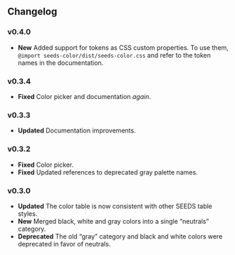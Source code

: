 ## Changelog


### v0.4.0

- **New** Added support for tokens as CSS custom properties. To use them, `@import seeds-color/dist/seeds-color.css` and refer to the token names in the documentation.

### v0.3.4

- **Fixed** Color picker and documentation _again_.

### v0.3.3

- **Updated** Documentation improvements.

### v0.3.2

- **Fixed** Color picker.
- **Fixed** Updated references to deprecated gray palette names.

### v0.3.0

- **Updated** The color table is now consistent with other SEEDS table styles.
- **New** Merged black, white and gray colors into a single “neutrals” category.
- **Deprecated** The old “gray” category and black and white colors were deprecated in favor of neutrals.
